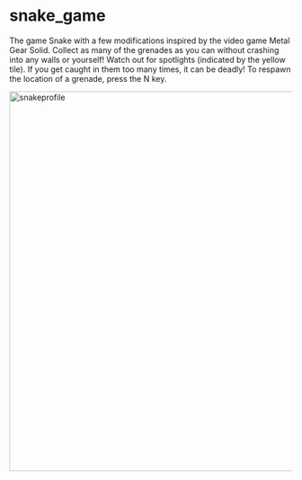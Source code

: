 # snake_game
The game Snake with a few modifications inspired by the video game Metal Gear Solid. 
Collect as many of the grenades as you can without crashing into any walls or yourself!
Watch out for spotlights (indicated by the yellow tile). If you get caught in them too many times, it can be deadly!
To respawn the location of a grenade, press the N key. 

<img width="676" alt="snakeprofile" src="https://user-images.githubusercontent.com/24801155/65103743-28da5180-d99d-11e9-9fa3-34b7cfb48d97.png">
